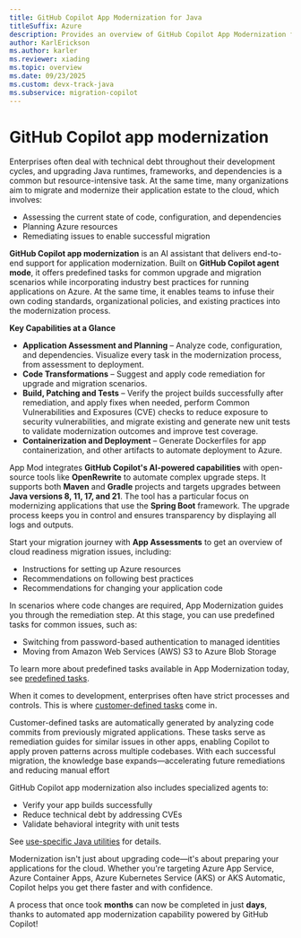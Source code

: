 ```yaml
---
title: GitHub Copilot App Modernization for Java
titleSuffix: Azure
description: Provides an overview of GitHub Copilot App Modernization for Java.
author: KarlErickson
ms.author: karler
ms.reviewer: xiading
ms.topic: overview
ms.date: 09/23/2025
ms.custom: devx-track-java
ms.subservice: migration-copilot
---
```


# GitHub Copilot app modernization

Enterprises often deal with technical debt throughout their development cycles, and upgrading Java runtimes, frameworks, and dependencies is a common but resource-intensive task. At the same time, many organizations aim to migrate and modernize their application estate to the cloud, which involves:

- Assessing the current state of code, configuration, and dependencies
- Planning Azure resources
- Remediating issues to enable successful migration

**GitHub Copilot app modernization** is an AI assistant that delivers end-to-end support for application modernization. Built on **GitHub Copilot agent mode**, it offers predefined tasks for common upgrade and migration scenarios while incorporating industry best practices for running applications on Azure. At the same time, it enables teams to infuse their own coding standards, organizational policies, and existing practices into the modernization process.

**Key Capabilities at a Glance**

- **Application Assessment and Planning** – Analyze code, configuration, and dependencies. Visualize every task in the modernization process, from assessment to deployment.
- **Code Transformations** – Suggest and apply code remediation for upgrade and migration scenarios.
- **Build, Patching and Tests** – Verify the project builds successfully after remediation, and apply fixes when needed, perform Common Vulnerabilities and Exposures (CVE) checks to reduce exposure to security vulnerabilities, and migrate existing and generate new unit tests to validate modernization outcomes and improve test coverage.
- **Containerization and Deployment** – Generate Dockerfiles for app containerization, and other artifacts to automate deployment to Azure.

App Mod integrates **GitHub Copilot's AI-powered capabilities** with open-source tools like **OpenRewrite** to automate complex upgrade steps. It supports both **Maven** and **Gradle** projects and targets upgrades between **Java versions 8, 11, 17, and 21**. The tool has a particular focus on modernizing applications that use the **Spring Boot** framework. The upgrade process keeps you in control and ensures transparency by displaying all logs and outputs.

Start your migration journey with **App Assessments** to get an overview of cloud readiness migration issues, including:

- Instructions for setting up Azure resources
- Recommendations on following best practices
- Recommendations for changing your application code

In scenarios where code changes are required, App Modernization guides you through the remediation step. At this stage, you can use predefined tasks for common issues, such as:

- Switching from password-based authentication to managed identities
- Moving from Amazon Web Services (AWS) S3 to Azure Blob Storage

To learn more about predefined tasks available in App Modernization today, see [predefined tasks](migrate-github-copilot-app-modernization-for-java-predefined-tasks.md).

When it comes to development, enterprises often have strict processes and controls. This is where [customer-defined tasks](migrate-github-copilot-app-modernization-for-java-quickstart-create-and-apply-your-own-task) come in.

Customer-defined tasks are automatically generated by analyzing code commits from previously migrated applications. These tasks serve as remediation guides for similar issues in other apps, enabling Copilot to apply proven patterns across multiple codebases. With each successful migration, the knowledge base expands—accelerating future remediations and reducing manual effort

GitHub Copilot app modernization also includes specialized agents to:

- Verify your app builds successfully
- Reduce technical debt by addressing CVEs
- Validate behavioral integrity with unit tests

See [use-specific Java utilities](https://learn.microsoft.com/en-us/java/upgrade/tools) for details.

Modernization isn't just about upgrading code—it's about preparing your applications for the cloud. Whether you're targeting Azure App Service, Azure Container Apps, Azure Kubernetes Service (AKS) or AKS Automatic, Copilot helps you get there faster and with confidence.

A process that once took **months** can now be completed in just **days**, thanks to automated app modernization capability powered by GitHub Copilot!
